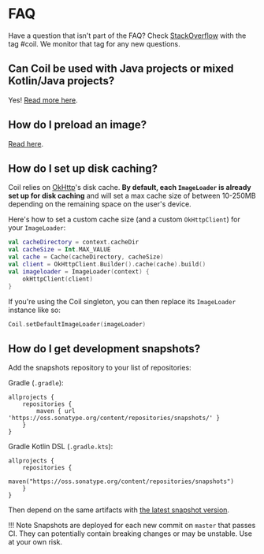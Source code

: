 # FAQ

Have a question that isn't part of the FAQ? Check [StackOverflow](https://stackoverflow.com/questions/tagged/coil) with the tag #coil. We monitor that tag for any new questions.

## Can Coil be used with Java projects or mixed Kotlin/Java projects?

Yes! [Read more here](java_compatibility.md).

## How do I preload an image?

[Read here](../getting_started/#preloading).

## How do I set up disk caching?

Coil relies on [OkHttp](https://square.github.io/okhttp/)'s disk cache. **By default, each `ImageLoader` is already set up for disk caching** and will set a max cache size of between 10-250MB depending on the remaining space on the user's device.

Here's how to set a custom cache size (and a custom `OkHttpClient`) for your `ImageLoader`:

```kotlin
val cacheDirectory = context.cacheDir
val cacheSize = Int.MAX_VALUE
val cache = Cache(cacheDirectory, cacheSize)
val client = OkHttpClient.Builder().cache(cache).build()
val imageloader = ImageLoader(context) {
    okHttpClient(client)
}
```

If you're using the Coil singleton, you can then replace its `ImageLoader` instance like so:

```kotlin
Coil.setDefaultImageLoader(imageLoader)
```

## How do I get development snapshots?

Add the snapshots repository to your list of repositories:

Gradle (`.gradle`):

```
allprojects {
    repositories {
        maven { url 'https://oss.sonatype.org/content/repositories/snapshots/' }
    }
}
```

Gradle Kotlin DSL (`.gradle.kts`):

```
allprojects {
    repositories {
        maven("https://oss.sonatype.org/content/repositories/snapshots")
    }
}
```

Then depend on the same artifacts with [the latest snapshot version](https://github.com/coil-kt/coil/blob/master/gradle.properties#L16).

!!! Note
    Snapshots are deployed for each new commit on `master` that passes CI. They can potentially contain breaking changes or may be unstable. Use at your own risk.

